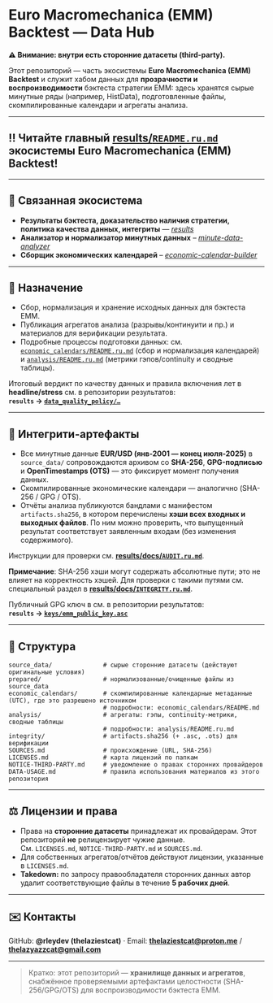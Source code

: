 # Euro Macromechanica (EMM) Backtest — Data Hub  
**⚠️ Внимание: внутри есть сторонние датасеты (third-party).**

Этот репозиторий — часть экосистемы **Euro Macromechanica (EMM) Backtest** и служит хабом данных для **прозрачности и воспроизводимости** бэктеста стратегии EMM: здесь хранятся сырые минутные ряды (например, HistData), подготовленные файлы, скомпилированные календари и агрегаты анализа.

---

## ‼️ Читайте главный [results/`README.ru.md`](https://github.com/euro-macromechanica-backtest/results/blob/main/README.ru.md) экосистемы **Euro Macromechanica (EMM) Backtest!** 

---

## 🔗 Связанная экосистема

- **Результаты бэктеста, доказательство наличия стратегии, политика качества данных, интегриты** — *[results](https://github.com/euro-macromechanica-backtest/results)* 
- **Анализатор и нормализатор минутных данных** – *[minute-data-analyzer](https://github.com/euro-macromechanica-backtest/minute-data-analyzer)*
- **Сборщик экономических календарей** – *[economic-calendar-builder](https://github.com/euro-macromechanica-backtest/economic-calendar-builder)*

---

## 🧭 Назначение

- Сбор, нормализация и хранение исходных данных для бэктеста EMM.
- Публикация агрегатов анализа (разрывы/континуити и пр.) и материалов для верификации результата.
- Подробные процессы подготовки данных: см. [`economic_calendars/README.ru.md`](https://github.com/euro-macromechanica-backtest/data-hub/tree/main/economic_calendars/README.ru.md) (сбор и нормализация календарей)
  и [`analysis/README.ru.md`](https://github.com/euro-macromechanica-backtest/data-hub/tree/main/analysis/README.ru.md) (метрики гэпов/continuity и сводные таблицы).


Итоговый вердикт по качеству данных и правила включения лет в **headline/stress** см. в репозитории результатов:  
**`results` → [`data_quality_policy/…`](https://github.com/euro-macromechanica-backtest/results/tree/main/data_quality_policy)**

---

## 🔐 Интегрити-артефакты

- Все минутные данные **EUR/USD (янв-2001 — конец июля-2025)** в `source_data/` сопровождаются архивом со **SHA-256**, **GPG-подписью** и **OpenTimestamps (OTS)** — это фиксирует момент получения данных.
- Скомпилированные экономические календари — аналогично (SHA-256 / GPG / OTS).
- Отчёты анализа публикуются бандлами с манифестом `artifacts.sha256`, в котором перечислены **хэши всех входных и выходных файлов**. По ним можно проверить, что выпущенный результат соответствует заявленным входам (без изменения содержимого).

Инструкции для проверки см. [**results/docs/`AUDIT.ru.md`**](https://github.com/euro-macromechanica-backtest/results/blob/main/docs/AUDIT.ru.md).

**Примечание**: SHA-256 хэши могут содержать абсолютные пути; это не влияет на корректность хэшей. Для проверки с такими путями см. специальный раздел в [**results/docs/`INTEGRITY.ru.md`**](https://github.com/euro-macromechanica-backtest/results/blob/main/docs/INTEGRITY.ru.md).

Публичный GPG ключ в см. в репозитории результатов:  
**`results` → [`keys/emm_public_key.asc`](https://github.com/euro-macromechanica-backtest/results/tree/main/keys/emm_pub_key.asc)**

---

## 📁 Структура

```
source_data/              # сырые сторонние датасеты (действуют оригинальные условия)
prepared/                 # нормализованные/очищенные файлы из source_data
economic_calendars/       # скомпилированные календарные метаданные (UTC), где это разрешено источником
                          # подробности: economic_calendars/README.md
analysis/                 # агрегаты: гэпы, continuity-метрики, сводные таблицы
                          # подробности: analysis/README.ru.md
integrity/                # artifacts.sha256 (+ .asc, .ots) для верификации
SOURCES.md                # происхождение (URL, SHA-256)
LICENSES.md               # карта лицензий по папкам
NOTICE-THIRD-PARTY.md     # уведомление о правах сторонних провайдеров
DATA-USAGE.md             # правила использования материалов из этого репозитория

```

---



## ⚖️ Лицензии и права

- Права на **сторонние датасеты** принадлежат их провайдерам. Этот репозиторий **не** релицензирует чужие данные.  
  См. `LICENSES.md`, `NOTICE-THIRD-PARTY.md` и `SOURCES.md`.
- Для собственных агрегатов/отчётов действуют лицензии, указанные в `LICENSES.md`.
- **Takedown:** по запросу правообладателя сторонних данных автор удалит соответствующие файлы в течение **5 рабочих дней**.

---

## ✉️ Контакты

GitHub: **@rleydev (thelaziestcat)** · Email: **thelaziestcat@proton.me**  / **thelazyazzcat@gmail.com**

--- 

> Кратко: этот репозиторий — **хранилище данных и агрегатов**, снабжённое проверяемыми артефактами целостности (SHA-256/GPG/OTS) для воспроизводимости бэктеста EMM.
